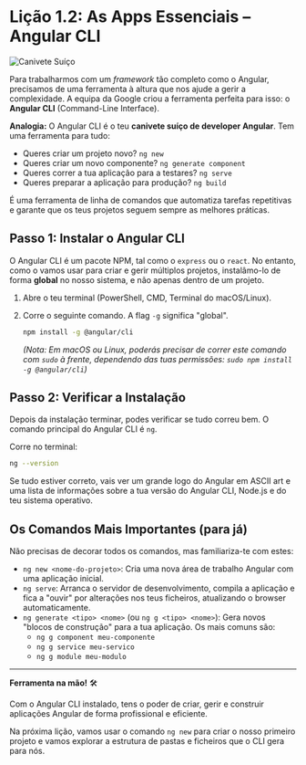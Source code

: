 # Lição 1.2: As Apps Essenciais – Angular CLI

![Canivete Suíço](https://media.giphy.com/media/v1.Y2lkPTc5MGI3NjExbWw5a2N5c3JqY254b250b294c251b294c251b294c251b294/l2SpSQLgV3z3b3gIM/giphy.gif)

Para trabalharmos com um *framework* tão completo como o Angular, precisamos de uma ferramenta à altura que nos ajude a gerir a complexidade. A equipa da Google criou a ferramenta perfeita para isso: o **Angular CLI** (Command-Line Interface).

**Analogia:** O Angular CLI é o teu **canivete suíço de developer Angular**. Tem uma ferramenta para tudo:
-   Queres criar um projeto novo? `ng new`
-   Queres criar um novo componente? `ng generate component`
-   Queres correr a tua aplicação para a testares? `ng serve`
-   Queres preparar a aplicação para produção? `ng build`

É uma ferramenta de linha de comandos que automatiza tarefas repetitivas e garante que os teus projetos seguem sempre as melhores práticas.

## Passo 1: Instalar o Angular CLI

O Angular CLI é um pacote NPM, tal como o `express` ou o `react`. No entanto, como o vamos usar para criar e gerir múltiplos projetos, instalâmo-lo de forma **global** no nosso sistema, e não apenas dentro de um projeto.

1.  Abre o teu terminal (PowerShell, CMD, Terminal do macOS/Linux).
2.  Corre o seguinte comando. A flag `-g` significa "global".

    ```sh
    npm install -g @angular/cli
    ```

    *(Nota: Em macOS ou Linux, poderás precisar de correr este comando com `sudo` à frente, dependendo das tuas permissões: `sudo npm install -g @angular/cli`)*

## Passo 2: Verificar a Instalação

Depois da instalação terminar, podes verificar se tudo correu bem. O comando principal do Angular CLI é `ng`.

Corre no terminal:

```sh
ng --version
```

Se tudo estiver correto, vais ver um grande logo do Angular em ASCII art e uma lista de informações sobre a tua versão do Angular CLI, Node.js e do teu sistema operativo.

## Os Comandos Mais Importantes (para já)

Não precisas de decorar todos os comandos, mas familiariza-te com estes:

-   `ng new <nome-do-projeto>`: Cria uma nova área de trabalho Angular com uma aplicação inicial.
-   `ng serve`: Arranca o servidor de desenvolvimento, compila a aplicação e fica a "ouvir" por alterações nos teus ficheiros, atualizando o browser automaticamente.
-   `ng generate <tipo> <nome>` (ou `ng g <tipo> <nome>`): Gera novos "blocos de construção" para a tua aplicação. Os mais comuns são:
    -   `ng g component meu-componente`
    -   `ng g service meu-servico`
    -   `ng g module meu-modulo`

---

**Ferramenta na mão!** 🛠️

Com o Angular CLI instalado, tens o poder de criar, gerir e construir aplicações Angular de forma profissional e eficiente.

Na próxima lição, vamos usar o comando `ng new` para criar o nosso primeiro projeto e vamos explorar a estrutura de pastas e ficheiros que o CLI gera para nós.